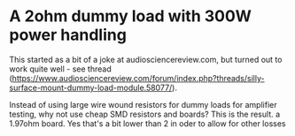 # A 2ohm dummy load with 300W power handling

This started as a bit of a joke at audiosciencereview.com, but turned out to work quite well - see thread (https://www.audiosciencereview.com/forum/index.php?threads/silly-surface-mount-dummy-load-module.58077/).

Instead of using large wire wound resistors for dummy loads for amplifier testing, why not use cheap SMD resistors and boards?  This is the result.  a 1.97ohm board.  Yes that's a bit lower than 2 in oder to allow for other losses

